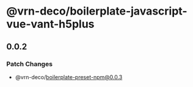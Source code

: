 # @vrn-deco/boilerplate-javascript-vue-vant-h5plus

## 0.0.2
### Patch Changes

  - @vrn-deco/boilerplate-preset-npm@0.0.3
